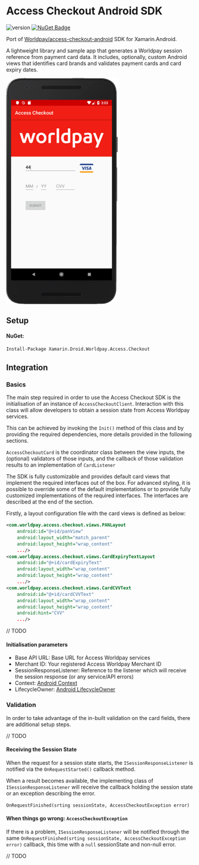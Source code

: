 # Access Checkout Android SDK

![version](http://img.shields.io/badge/original-v1.2.0-brightgreen.svg?style=flat)
[![NuGet Badge](https://buildstats.info/nuget/Xamarin.Droid.Worldpay.Access.Checkout?includePreReleases=true)](https://www.nuget.org/packages/Xamarin.Droid.Worldpay.Access.Checkout/)

Port of [Worldpay/access-checkout-android](https://github.com/Worldpay/access-checkout-android) SDK for Xamarin.Android.

A lightweight library and sample app that generates a Worldpay session reference from payment card data.
It includes, optionally, custom Android views that identifies card brands and validates payment cards and card expiry dates.

<img width="300" alt="app02" src=https://github.com/Worldpay/access-checkout-android/blob/master/images/sample.png>

## Setup

#### NuGet:

```
Install-Package Xamarin.Droid.Worldpay.Access.Checkout
```

## Integration

### Basics

The main step required in order to use the Access Checkout SDK is the initialisation of an instance of `AccessCheckoutClient`. 
Interaction with this class will allow developers to obtain a session state from Access Worldpay services. 

This can be achieved by invoking the `Init()` method of this class and by providing the required dependencies, more details provided in the following sections.

`AccessCheckoutCard` is the coordinator class between the view inputs, the (optional) validators of those inputs, and the callback of those validation results to an implementation of `CardListener`

The SDK is fully customizable and provides default card views that implement the required interfaces out of the box. For advanced styling, it is possible to override some of the default implementations or to provide fully customized implementations of the required interfaces. The interfaces are described at the end of the section.

Firstly, a layout configuration file with the card views is defined as below:

```xml
<com.worldpay.access.checkout.views.PANLayout
    android:id="@+id/panView"
    android:layout_width="match_parent"
    android:layout_height="wrap_content"
    .../>
<com.worldpay.access.checkout.views.CardExpiryTextLayout
    android:id="@+id/cardExpiryText"
    android:layout_width="wrap_content"
    android:layout_height="wrap_content"
    .../>
<com.worldpay.access.checkout.views.CardCVVText
    android:id="@+id/cardCVVText"
    android:layout_width="wrap_content"
    android:layout_height="wrap_content"
    android:hint="CVV"
    .../>
```

// TODO

#### Initialisation parameters

- Base API URL: Base URL for Access Worldpay services
- Merchant ID: Your registered Access Worldpay Merchant ID
- SessionResponseListener:  Reference to the listener which will receive the session response (or any service/API errors)
- Context:                  [Android Context](https://developer.android.com/reference/android/content/Context)
- LifecycleOwner:           [Android LifecycleOwner](https://developer.android.com/reference/android/arch/lifecycle/LifecycleOwner)

### Validation

In order to take advantage of the in-built validation on the card fields, there are additional setup steps.


// TODO

#### Receiving the Session State 

When the request for a session state starts, the `ISessionResponseListener` is notified via the  `OnRequestStarted()` callback method. 

When a result becomes available, the implementing class of `ISessionResponseListener` will receive the callback holding the session state or an exception describing the error.

`OnRequestFinished(srting sessionState, AccessCheckoutException error)`

#### When things go wrong: `AccessCheckoutException`

If there is a problem, `ISessionResponseListener` will be notified through the same `OnRequestFinished(srting sessionState, AccessCheckoutException error)` callback, this time with a `null` sessionState and non-null error.


// TODO

